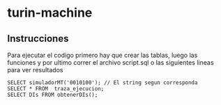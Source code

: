 # turin-machine



## Instrucciones

Para ejecutar el codigo primero hay que crear las tablas, luego las funciones y por ultimo correr el archivo script.sql o las siguientes lineas para ver resultados

```
SELECT simuladorMT('0010100'); // El string segun corresponda
SELECT * FROM  traza_ejecucion;
SELECT DIs FROM obtenerDIs();

```

